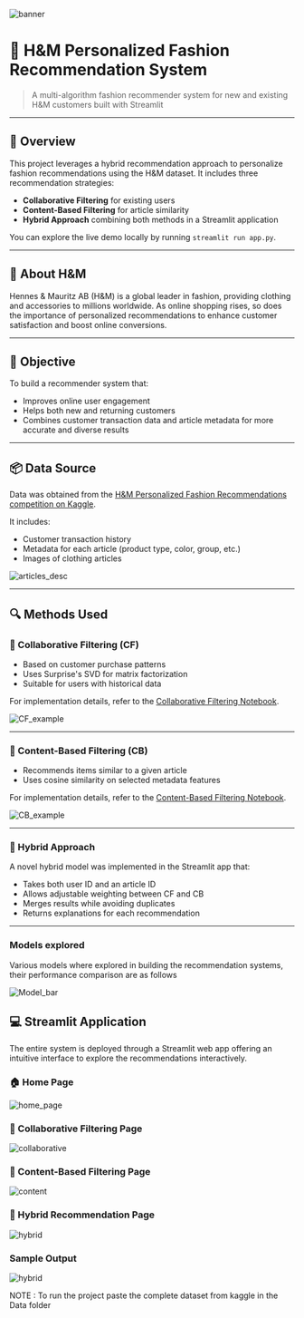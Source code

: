 ![banner](./Images/h&mBanner.jpeg)

# 👗 H&M Personalized Fashion Recommendation System

> A multi-algorithm fashion recommender system for new and existing H&M customers built with Streamlit

---

## 🧠 Overview

This project leverages a hybrid recommendation approach to personalize fashion recommendations using the H&M dataset. It includes three recommendation strategies:
- **Collaborative Filtering** for existing users
- **Content-Based Filtering** for article similarity
- **Hybrid Approach** combining both methods in a Streamlit application

You can explore the live demo locally by running `streamlit run app.py`.

---

## 🛒 About H&M

Hennes & Mauritz AB (H&M) is a global leader in fashion, providing clothing and accessories to millions worldwide. As online shopping rises, so does the importance of personalized recommendations to enhance customer satisfaction and boost online conversions.

---

## 🎯 Objective

To build a recommender system that:
- Improves online user engagement
- Helps both new and returning customers
- Combines customer transaction data and article metadata for more accurate and diverse results

---

## 📦 Data Source

Data was obtained from the [H&M Personalized Fashion Recommendations competition on Kaggle](https://www.kaggle.com/competitions/h-and-m-personalized-fashion-recommendations).

It includes:
- Customer transaction history
- Metadata for each article (product type, color, group, etc.)
- Images of clothing articles

![articles_desc](./Images/articles_desc.png)

---

## 🔍 Methods Used

### 👥 Collaborative Filtering (CF)
- Based on customer purchase patterns
- Uses Surprise's SVD for matrix factorization
- Suitable for users with historical data

For implementation details, refer to the [Collaborative Filtering Notebook](./H&M-CollaborativeFilteringModeling.ipynb).

![CF_example](./Images/CF_example.png)

---

### 👕 Content-Based Filtering (CB)
- Recommends items similar to a given article
- Uses cosine similarity on selected metadata features

For implementation details, refer to the [Content-Based Filtering Notebook](./H&M-ContentBasedFilteringModeling.ipynb).

![CB_example](./Images/CB_example.png)

---

### 🔄 Hybrid Approach
A novel hybrid model was implemented in the Streamlit app that:
- Takes both user ID and an article ID
- Allows adjustable weighting between CF and CB
- Merges results while avoiding duplicates
- Returns explanations for each recommendation

---

### Models explored
Various models where explored in building the recommendation systems, their performance comparison are as follows

![Model_bar](./Images/Model_bar.png)

## 💻 Streamlit Application

The entire system is deployed through a Streamlit web app offering an intuitive interface to explore the recommendations interactively.

### 🏠 Home Page

![home_page](./Images/home_page.png)

### 👥 Collaborative Filtering Page

![collaborative](./Images/collaborative.png)

### 👕 Content-Based Filtering Page

![content](./Images/content.png)

### 🔄 Hybrid Recommendation Page

![hybrid](./Images/hybrid.png)

### Sample Output

![hybrid](./Images/output.png)


NOTE : To run the project paste the complete dataset from kaggle in the Data folder
